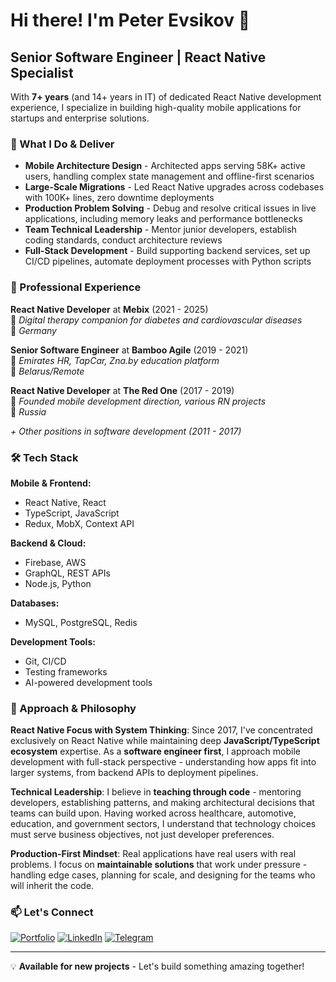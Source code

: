 # Hi there! I'm Peter Evsikov 👋

## Senior Software Engineer | React Native Specialist

With **7+ years** (and 14+ years in IT) of dedicated React Native development experience, I specialize in building high-quality mobile applications for startups and enterprise solutions.

### 🚀 What I Do & Deliver

- **Mobile Architecture Design** - Architected apps serving 58K+ active users, handling complex state management and offline-first scenarios
- **Large-Scale Migrations** - Led React Native upgrades across codebases with 100K+ lines, zero downtime deployments
- **Production Problem Solving** - Debug and resolve critical issues in live applications, including memory leaks and performance bottlenecks
- **Team Technical Leadership** - Mentor junior developers, establish coding standards, conduct architecture reviews
- **Full-Stack Development** - Build supporting backend services, set up CI/CD pipelines, automate deployment processes with Python scripts

### 💼 Professional Experience

**React Native Developer** at **Mebix** (2021 - 2025)  
🏥 *Digital therapy companion for diabetes and cardiovascular diseases*  
📍 *Germany*

**Senior Software Engineer** at **Bamboo Agile** (2019 - 2021)  
🚗 *Emirates HR, TapCar, Zna.by education platform*  
📍 *Belarus/Remote*

**React Native Developer** at **The Red One** (2017 - 2019)  
📱 *Founded mobile development direction, various RN projects*  
📍 *Russia*

*+ Other positions in software development (2011 - 2017)*

### 🛠️ Tech Stack

**Mobile & Frontend:**
- React Native, React
- TypeScript, JavaScript
- Redux, MobX, Context API

**Backend & Cloud:**
- Firebase, AWS
- GraphQL, REST APIs
- Node.js, Python

**Databases:**
- MySQL, PostgreSQL, Redis

**Development Tools:**
- Git, CI/CD
- Testing frameworks
- AI-powered development tools

### 🌟 Approach & Philosophy

**React Native Focus with System Thinking**: Since 2017, I've concentrated exclusively on React Native while maintaining deep **JavaScript/TypeScript ecosystem** expertise. As a **software engineer first**, I approach mobile development with full-stack perspective - understanding how apps fit into larger systems, from backend APIs to deployment pipelines.

**Technical Leadership**: I believe in **teaching through code** - mentoring developers, establishing patterns, and making architectural decisions that teams can build upon. Having worked across healthcare, automotive, education, and government sectors, I understand that technology choices must serve business objectives, not just developer preferences.

**Production-First Mindset**: Real applications have real users with real problems. I focus on **maintainable solutions** that work under pressure - handling edge cases, planning for scale, and designing for the teams who will inherit the code.

### 📫 Let's Connect

[![Portfolio](https://img.shields.io/badge/Portfolio-000000?style=for-the-badge&logo=About.me&logoColor=white)](https://ksetrin.github.io/)
[![LinkedIn](https://img.shields.io/badge/LinkedIn-0077B5?style=for-the-badge&logo=linkedin&logoColor=white)](https://www.linkedin.com/in/ksetrin/)
[![Telegram](https://img.shields.io/badge/Telegram-2CA5E0?style=for-the-badge&logo=telegram&logoColor=white)](https://t.me/ksetrin)

---

💡 **Available for new projects** - Let's build something amazing together!
